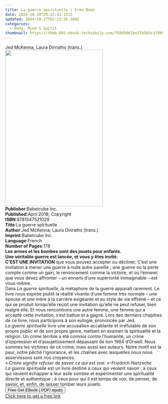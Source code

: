 ```yaml
---
title: La guerre spirituelle | Free Book
date: 2024-10-20T20:22:43.122Z
updated: 2024-10-27T02:13:56.380Z
categories:
  - Body, Mind & Spirit
thumbnail: https://thmb-001-ebook.techidaily.com/f59d9061be3fb5b3c1f9b908015de920c019092cbb5bc0be7a8d878103ffbb37.jpg
---
```

<main id="book-container">
  <div class="flex flex-col">
    <div class="book-brief flex-1 py-6 px-4 sm:p-6 md:py-10 md:px-8">
      <!-- brief-->
      <div class="book-brief-main">Jed McKenna, Laura Dinraths (trans.)</div>
    </div>
    <div
      class="book-meta-info flex-1 grid gap-4 col-start-1 col-end-3 row-start-1 sm:mb-6 sm:grid-cols-4 lg:gap-6 lg:col-start-2 lg:row-end-6 lg:row-span-6 lg:mb-0"
    >
      <div
        class="book-meta-info-left place-content-center mt-4 p-4 text-sm leading-6 col-start-2 col-span-2 dark:text-slate-400"
      >
        <img
          class="w-full h-500 object-cover rounded-lg sm:h-255 sm:col-span-2 lg:col-span-full"
          src="https://img-001-ebook.techidaily.com/778fd566e2b9465a22f408bb6d59e39b83200ca81c7b02ad018210c55dda412e.jpg"
          alt=""
          width="312"
          height="500"
        />
      </div>
      <div
        class="book-meta-info-right mt-2 col-start-1 row-start-2 col-span-3 self-center"
      >
        <!-- meta data  -->
        <div class="flex flex-col px-4 md:px-8">
          <div class="flex-1">
            <strong>Publisher</strong>:<span class="px-2">Babelcube Inc.</span>
          </div>
          <div class="flex-1">
            <strong>Published</strong>:<span class="px-2"
              >April 2018; Copyright</span
            >
          </div>
          <div class="flex-1">
            <strong>ISBN</strong>:<span class="px-2">9781547521029</span>
          </div>
          <div class="flex-1">
            <strong>Title</strong>:<span class="px-2"
              >La guerre spirituelle</span
            >
          </div>
          <div class="flex-1">
            <strong>Author</strong>:<span class="px-2"
              >Jed McKenna; Laura Dinraths (trans.)</span
            >
          </div>
          <div class="flex-1">
            <strong>Imprint</strong>:<span class="px-2">Babelcube Inc.</span>
          </div>
          <div class="flex-1">
            <strong>Language</strong>:<span class="px-2">French</span>
          </div>
          <div class="flex-1">
            <strong>Number of Pages</strong>:<span class="px-2">178</span>
          </div>
        </div>
      </div>
    </div>
    <div class="book-description flex-1 py-6 px-4 sm:p-6 md:py-10 md:px-8">
      <div class="book-description-main">
        <div accordion-content="" id="description">
          <b>Les armes et les bombes sont des jouets pour enfants.</b><br /><b
            >Une véritable guerre est lancée, et vous y êtes invité.</b
          ><br /><b>C’EST UNE INVITATION</b>&nbsp;que vous pouvez accepter ou
          décliner. C’est une invitation à mener une guerre à nulle autre
          pareille&nbsp;; une guerre où la perte compte comme un gain, le
          renoncement comme la victoire, et où l’ennemi que vous devez affronter
          – un ennemi d’une supériorité inimaginable – est vous-même.<br />Dans
          <i>La guerre spirituelle</i>, la métaphore de la guerre apparaît
          rarement. Le livre nous expose plutôt la réalité vivante d’une femme
          très normale – une épouse et une mère à la carrière exigeante et au
          style de vie effréné – et ce qui se produit lorsqu’elle reçoit une
          invitation qu’elle ne peut refuser, bien malgré elle. Et nous
          rencontrons une autre femme, une femme qui a accepté cette invitation,
          s’est battue et a gagné. Lors des derniers chapitres de ce livre, nous
          participons à son eulogie, prononcée par Jed.<br /><i
            >La guerre spirituelle</i
          >
          livre une accusation accablante et irréfutable de son propre public et
          de son propre genre, mettant en examen la spiritualité et la religion.
          Un crime terrible a été commis contre l’humanité, un crime
          d’oppression et d’assujetissement dépassant de loin 1984 d’Orwell.
          Nous sommes les victimes de ce crime, mais aussi ses auteurs. Notre
          motif est la peur, notre pêché l’ignorance, et les chaînes avec
          lesquelles nous nous asservissons sont nos croyances.<br /><i
            >«&nbsp;Croire signifie refuser de savoir ce qui est
            vrai.&nbsp;»-Friedrich Nietzsche</i
          ><br /><i>La guerre spirituelle</i>&nbsp;est un livre destiné à ceux
          qui veulent savoir&nbsp;; à ceux qui veulent échapper à leur asile
          sombre et expérimenter une spiritualité directe et authentique&nbsp;;
          à ceux pour qui il est temps de voir, de penser, de savoir, et, enfin,
          de laisser tomber leurs jouets.<br />
        </div>
        <div class="accordion-fader"></div>
      </div>
    </div>
    <div class="book-excerpts flex-1 py-6 px-4 sm:p-6 md:py-10 md:px-8"></div>
    <div
      class="book-about-author flex-1 py-6 px-4 sm:p-6 md:py-10 md:px-8"
    ></div>
    <div class="book-free-get flex-1 py-6 px-4 sm:p-6 md:py-10 md:px-8">
      <button
        id="btn-free-get"
        class="bg-blue-500 hover:bg-blue-700 text-white font-bold py-2 px-4 rounded"
      >
        Free Get EBook (.PDF/.epub)
      </button>
      <div id="countdown-display" class="px-2 text-lg mt-2"></div>
      <a
        id="free-link"
        class="hidden bg-blue-500 hover:bg-blue-700 text-white font-bold py-2 px-4 rounded"
        href="https://www.ebooks.com/en-us/book/96166266/la-guerre-spirituelle/jed-mckenna/"
        target="_blank"
        >Click here to get a free link</a
      >
    </div>
    <script>
      let countdownTime = 0;
      let countdownInterval = null;
      document
        .getElementById('btn-free-get')
        .addEventListener('click', startCountdown);
      function startCountdown() {
        countdownTime = new Date().getTime() + 60000 * 3;
        countdownInterval = setInterval(updateCountdown, 1000);
        document.getElementById('btn-free-get').disabled = true;
        document
          .getElementById('btn-free-get')
          .classList.add('bg-gray-500', 'cursor-not-allowed');
      }
      function updateCountdown() {
        let currentTime = new Date().getTime();
        let timeLeft = countdownTime - currentTime;
        let secondsLeft = Math.floor(timeLeft / 1000);
        document.getElementById('countdown-display').innerHTML =
          `Remaining time: ${secondsLeft} seconds.`;
        if (secondsLeft <= 0) {
          clearInterval(countdownInterval);
          document.getElementById('btn-free-get').classList.add('hidden');
          document.getElementById('free-link').classList.remove('hidden');
          document.getElementById('countdown-display').innerHTML = '';
        }
      }
    </script>
  </div>
</main>

<ins class="adsbygoogle"
      style="display:block"
      data-ad-client="ca-pub-7571918770474297"
      data-ad-slot="8358498916"
      data-ad-format="auto"
      data-full-width-responsive="true"></ins>
    